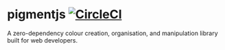 # pigmentjs [![CircleCI](https://circleci.com/gh/JamesToohey/pigmentjs/tree/master.svg?style=svg)](https://circleci.com/gh/JamesToohey/pigmentjs/tree/master)

A zero-dependency colour creation, organisation, and manipulation library built for web developers.


